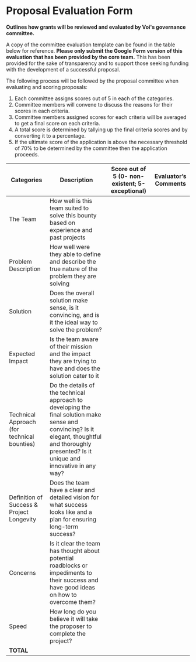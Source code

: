 # **Proposal Evaluation Form**
**Outlines how grants will be reviewed and evaluated by Voi's governance committee.**

A copy of the committee evaluation template can be found in the table below for reference. **Please only submit the Google Form version of this evaluation that has been provided by the core team.** This has been provided for the sake of transparency and to support those seeking funding with the development of a successful proposal. 

The following process will be followed by the proposal committee when evaluating and scoring proposals: 

1. Each committee assigns scores out of 5 in each of the categories.
2. Committee members will convene to discuss the reasons for their scores in each criteria.
3. Committee members assigned scores for each criteria will be averaged to get a final score on each criteria.
4. A total score is determined by tallying up the final criteria scores and by converting it to a percentage.
5. If the ultimate score of the application is above the necessary threshold of 70% to be determined by the committee then the application proceeds.

| Categories | Description | Score out of 5 (0- non-existent; 5-exceptional) | Evaluator’s  Comments |
| ---------- | ----------- | ------------------------------------------------------------ | --------------------- |
| The Team   | How well is this team suited to solve this bounty based on experience and past projects |
| Problem Description | How well were they able to define and describe the true nature of the problem they are solving |
| Solution | Does the overall solution make sense, is it convincing, and is it the ideal way to solve the problem? |
| Expected Impact | Is the team aware of their mission and the impact they are trying to have and does the solution cater to it |
| Technical Approach (for technical bounties) | Do the details of the technical approach to developing the final solution make sense and convincing? Is it elegant, thoughtful and thoroughly presented? Is it unique and innovative in any way? |
| Definition of Success & Project Longevity | Does the team have a clear and detailed vision for what success looks like and a plan for ensuring long-term success? |
| Concerns | Is it clear the team has thought about potential roadblocks or impediments to their success and have good ideas on how to overcome them? |
| Speed | How long do you believe it will take the proposer to complete the project? |
| **TOTAL** |  |
